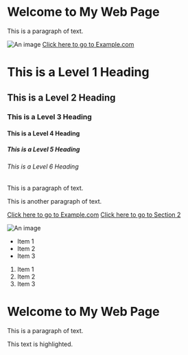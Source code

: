 <!DOCTYPE html>
<html>
  <head>
    <title>My Web Page</title>
  </head>
  <body>
    <!-- content goes here -->
  </body>
</html>


<head>
    <title>My Web Page</title>
    <link rel="stylesheet" href="styles.css">
    <script src="script.js"></script>
  </head>

  <body>
    <h1>Welcome to My Web Page</h1>
    <p>This is a paragraph of text.</p>
    <img src="image.jpg" alt="An image">
    <a href="https://example.com">Click here to go to Example.com</a>
  </body>


<h1>This is a Level 1 Heading</h1>
<h2>This is a Level 2 Heading</h2>
<h3>This is a Level 3 Heading</h3>
<h4>This is a Level 4 Heading</h4>
<h5>This is a Level 5 Heading</h5>
<h6>This is a Level 6 Heading</h6>

<p>This is a paragraph of text.</p>
<p>This is another paragraph of text.</p>

<a href="https://example.com">Click here to go to Example.com</a>
<a href="#section2">Click here to go to Section 2</a>

<img src="image.jpg" alt="An image">

<ul>
    <li>Item 1</li>
    <li>Item 2</li>
    <li>Item 3</li>
  </ul>

  <ol>
    <li>Item 1</li>
    <li>Item 2</li>
    <li>Item 3</li>
  </ol>

  <div class="container">
    <h1>Welcome to My Web Page</h1>
    <p>This is a paragraph of text.</p>
  </div>
  <span class="highlight">This text is highlighted.</span>
